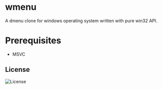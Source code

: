 # wmenu
A dmenu clone for windows operating system written with pure win32 API.

# Prerequisites
- MSVC

## License
![License](https://img.shields.io/github/license/LinArcX/wmenu.svg)

